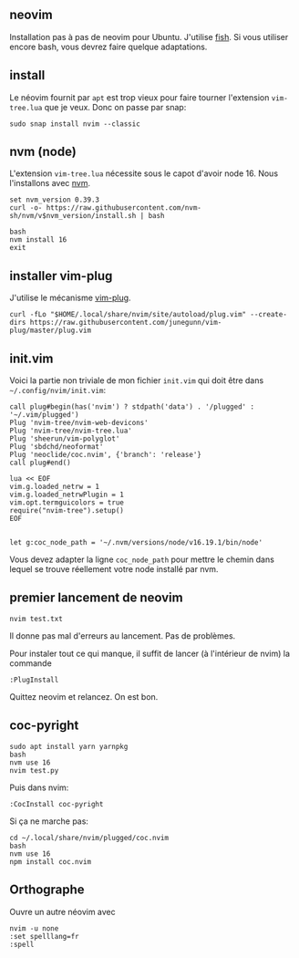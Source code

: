 ## neovim

Installation pas à pas de neovim pour Ubuntu. J'utilise [fish](https://fishshell.com/). Si vous utiliser encore bash, vous devrez faire quelque adaptations.

## install

Le néovim fournit par `apt` est trop vieux pour faire tourner l'extension `vim-tree.lua` que je veux. Donc on passe par snap:
```
sudo snap install nvim --classic
```

## nvm (node)

L'extension `vim-tree.lua` nécessite sous le capot d'avoir node 16. Nous l'installons avec [nvm](https://github.com/nvm-sh/nvm).

```
set nvm_version 0.39.3   
curl -o- https://raw.githubusercontent.com/nvm-sh/nvm/v$nvm_version/install.sh | bash

bash 
nvm install 16
exit
```

## installer vim-plug

J'utilise le mécanisme [vim-plug](https://github.com/junegunn/vim-plug).

```
curl -fLo "$HOME/.local/share/nvim/site/autoload/plug.vim" --create-dirs https://raw.githubusercontent.com/junegunn/vim-plug/master/plug.vim
```

## init.vim

Voici la partie non triviale de mon fichier `init.vim` qui doit être dans `~/.config/nvim/init.vim`:
```
call plug#begin(has('nvim') ? stdpath('data') . '/plugged' : '~/.vim/plugged')
Plug 'nvim-tree/nvim-web-devicons'
Plug 'nvim-tree/nvim-tree.lua'
Plug 'sheerun/vim-polyglot'
Plug 'sbdchd/neoformat'
Plug 'neoclide/coc.nvim', {'branch': 'release'}
call plug#end()

lua << EOF
vim.g.loaded_netrw = 1
vim.g.loaded_netrwPlugin = 1
vim.opt.termguicolors = true
require("nvim-tree").setup()
EOF


let g:coc_node_path = '~/.nvm/versions/node/v16.19.1/bin/node'
```
Vous devez adapter la ligne `coc_node_path` pour mettre le chemin dans lequel se trouve réellement votre node installé par nvm.


## premier lancement de neovim

```
nvim test.txt
```
Il donne pas mal d'erreurs au lancement. Pas de problèmes.

Pour instaler tout ce qui manque, il suffit de lancer (à l'intérieur de nvim) la commande
```
:PlugInstall
```

Quittez neovim et relancez. On est bon.

## coc-pyright

```
sudo apt install yarn yarnpkg
bash
nvm use 16
nvim test.py
```

Puis dans nvim:
```
:CocInstall coc-pyright
```
Si ça ne marche pas: 


```
cd ~/.local/share/nvim/plugged/coc.nvim
bash
nvm use 16
npm install coc.nvim
```

## Orthographe

Ouvre un autre néovim avec

```
nvim -u none
:set spelllang=fr
:spell
```
